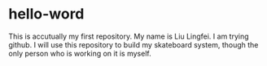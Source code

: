 # hello-word
This is accutually my first repository.
My name is Liu Lingfei.
I am trying github.
I will use this repository to build my skateboard system, though the only person who is working on it is myself.

